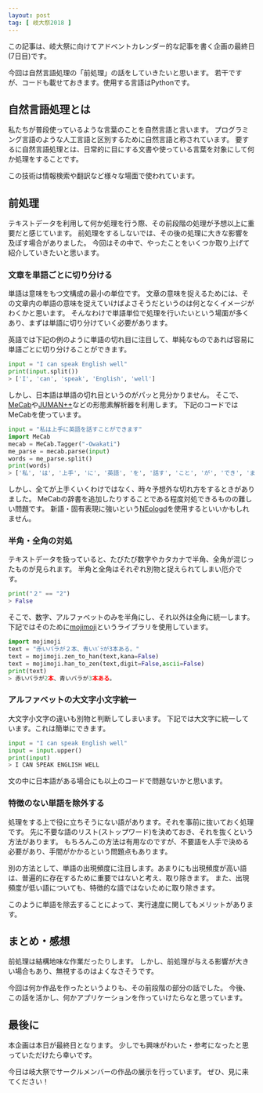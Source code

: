 ```yaml
---
layout: post
tag: [ 岐大祭2018 ]
---
```


この記事は、岐大祭に向けてアドベントカレンダー的な記事を書く企画の最終日(7日目)です。

今回は自然言語処理の「前処理」の話をしていきたいと思います。
若干ですが、コードも載せておきます。使用する言語はPythonです。

## 自然言語処理とは
私たちが普段使っているような言葉のことを自然言語と言います。
プログラミング言語のような人工言語と区別するために自然言語と称されています。
要するに自然言語処理とは、日常的に目にする文書や使っている言葉を対象にして何か処理をすることです。

この技術は情報検索や翻訳など様々な場面で使われています。

## 前処理
テキストデータを利用して何か処理を行う際、その前段階の処理が予想以上に重要だと感じています。
前処理をするしないでは、その後の処理に大きな影響を及ぼす場合がありました。
今回はその中で、やったことをいくつか取り上げて紹介していきたいと思います。

### 文章を単語ごとに切り分ける
単語は意味をもつ文構成の最小の単位です。
文章の意味を捉えるためには、その文章内の単語の意味を捉えていけばよさそうだというのは何となくイメージがわくかと思います。
そんなわけで単語単位で処理を行いたいという場面が多くあり、まずは単語に切り分けていく必要があります。

英語では下記の例のように単語の切れ目に注目して、単純なものであれば容易に単語ごとに切り分けることができます。
```py
input = "I can speak English well"
print(input.split())
> ['I', 'can', 'speak', 'English', 'well']
```
しかし、日本語は単語の切れ目というのがパッと見分かりません。
そこで、[MeCab](http://taku910.github.io/mecab/)や[JUMAN++](http://nlp.ist.i.kyoto-u.ac.jp/index.php?JUMAN++)などの形態素解析器を利用します。
下記のコードではMeCabを使っています。
```py
input = "私は上手に英語を話すことができます"
import MeCab
mecab = MeCab.Tagger("-Owakati")
me_parse = mecab.parse(input)
words = me_parse.split()
print(words)
> ['私', 'は', '上手', 'に', '英語', 'を', '話す', 'こと', 'が', 'でき', 'ます']
```
しかし、全てが上手くいくわけではなく、時々予想外な切れ方をするときがありました。
MeCabの辞書を追加したりすることである程度対処できるものの難しい問題です。
新語・固有表現に強いという[NEologd](https://github.com/neologd/mecab-ipadic-neologd)を使用するといいかもしれません。

### 半角・全角の対処
テキストデータを扱っていると、たびたび数字やカタカナで半角、全角が混じったものが見られます。
半角と全角はそれぞれ別物と捉えられてしまい厄介です。
```py
print("２" == "2")
> False
```
そこで、数字、アルファベットのみを半角にし、それ以外は全角に統一します。
下記ではそのために[mojimoji](https://github.com/studio-ousia/mojimoji)というライブラリを使用しています。
```py
import mojimoji
text = "赤いバラが２本、青いﾊﾞﾗが3本ある。"
text = mojimoji.zen_to_han(text,kana=False)
text = mojimoji.han_to_zen(text,digit=False,ascii=False)
print(text)
> 赤いバラが2本、青いバラが3本ある。
```

### アルファベットの大文字小文字統一
大文字小文字の違いも別物と判断してしまいます。
下記では大文字に統一しています。これは簡単にできます。
```py
input = "I can speak English well"
input = input.upper()
print(input)
> I CAN SPEAK ENGLISH WELL
```
文の中に日本語がある場合にも以上のコードで問題ないかと思います。

### 特徴のない単語を除外する
処理をする上で役に立ちそうにない語があります。それを事前に抜いておく処理です。
先に不要な語のリスト(ストップワード)を決めておき、それを抜くという方法があります。
もちろんこの方法は有用なのですが、不要語を人手で決める必要があり、手間がかかるという問題点もあります。

別の方法として、単語の出現頻度に注目します。あまりにも出現頻度が高い語は、普遍的に存在するために重要ではないと考え、取り除きます。
また、出現頻度が低い語についても、特徴的な語ではないために取り除きます。

このように単語を除去することによって、実行速度に関してもメリットがあります。

## まとめ・感想
前処理は結構地味な作業だったりします。
しかし、前処理が与える影響が大きい場合もあり、無視するのはよくなさそうです。

今回は何か作品を作ったというよりも、その前段階の部分の話でした。
今後、この話を活かし、何かアプリケーションを作っていけたらなと思っています。

## 最後に
本企画は本日が最終日となります。
少しでも興味がわいた・参考になったと思っていただけたら幸いです。

今日は岐大祭でサークルメンバーの作品の展示を行っています。
ぜひ、見に来てください！
